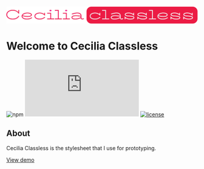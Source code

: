 ![Cecilia Classless](docs/assets/logo-cecilia-classless.svg)

# Welcome to Cecilia Classless

![npm](https://img.shields.io/npm/v/cecilia-classless?color=%230374B4)
![gzip size](https://img.badgesize.io/SandroMiguel/cecilia-classless/master/dist/cecilia-classless.min.css?compression=gzip&color=blue)
[![license](https://img.shields.io/badge/License-MIT-blue.svg?style=flat)](LICENSE)

## About

Cecilia Classless is the stylesheet that I use for prototyping.

<a href="https://sandromiguel.github.io/cecilia-classless" target="_blank">View demo</a>
